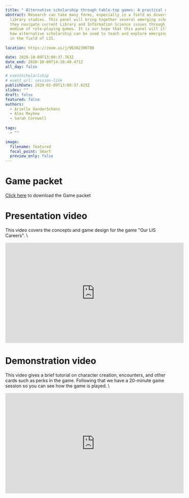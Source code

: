 ```yaml
---
title: " Alternative scholarship through table-top games: A practical demonstration (Panel)"
abstract: Research can take many forms, especially in a field as diverse as
  library studies. This panel will bring together several emerging scholars as
  they navigate current Library and Information Science issues through the
  medium of role-playing games. It is our hope that this panel will illustrate
  how alternative scholarship can be used to teach and explore emerging issues
  in the field of LIS.
  
location: https://zoom.us/j/96302300788

date: 2020-10-09T13:00:37.763Z
date_end: 2020-10-09T14:30:40.471Z
all_day: false

# eventScholarlship
# event_url: session-link
publishDate: 2020-02-09T13:00:37.825Z
slides: ""
draft: false
featured: false
authors:
  - Arielle VanderSchans
  - Alex Mayhew
  - Sarah Cornwell
  
tags:
  - ""

image:
  filename: featured
  focal_point: Smart
  preview_only: false
---
```


# Game packet
[Click here](Our_LIS_careers_packet.pdf) to download the Game packet

# Presentation video
This video covers the concepts and game design for the game "Our LIS Careers".
  \
<iframe width="560" height="315" src="https://www.youtube.com/embed/aZ5cCrD9-60" frameborder="0" allow="accelerometer; autoplay; clipboard-write; encrypted-media; gyroscope; picture-in-picture" allowfullscreen></iframe>

# Demonstration video
This video gives a brief tutorial on character creation, encounters, and other cards such as perks in the game. Following that we have a 20-minute game session so you can see how the game is played.
  \
<iframe width="560" height="315" src="https://www.youtube.com/embed/pA9vlGE7G2E" frameborder="0" allow="accelerometer; autoplay; clipboard-write; encrypted-media; gyroscope; picture-in-picture" allowfullscreen></iframe>

